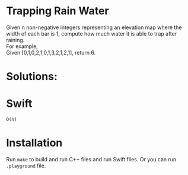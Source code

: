 # Trapping Rain Water
Given n non-negative integers representing an elevation map where the width of each bar is 1, compute how much water it is able to trap after raining.  
For example,  
Given [0,1,0,2,1,0,1,3,2,1,2,1], return 6.  

# Solutions:

# Swift
```
O(n)

```
# Installation
Run `make` to build and run C++ files and run Swift files. Or you can run `.playground` file.
